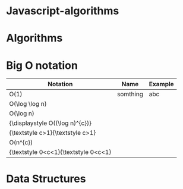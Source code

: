 # Javascript-algorithms
# Algorithms
# Big O notation
| Notation | Name | Example |
| --- | --- | --- |
| O(1) | somthing |abc | 
| O(\log \log n)|  | |
| O(\log n)|  | |
| {\displaystyle O((\log n)^{c})}
{\textstyle c>1}{\textstyle c>1}|  | |
| O(n^{c})
{\textstyle 0<c<1}{\textstyle 0<c<1}|  | |
# Data Structures
# 
